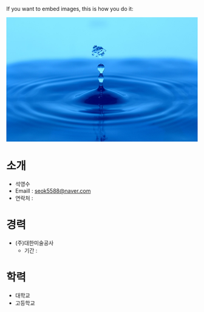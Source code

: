 If you want to embed images, this is how you do it:

![Image of Yaktocat](https://github.com/seok5588/smartfactory/blob/master/test.jpg?raw=true)

# 소개
* 석영수
* Emaill : seok5588@naver.com
* 연락처 : 
# 경력
* (주)대한미술공사
  - 기간 : 
# 학력
* 대학교
* 고등학교


